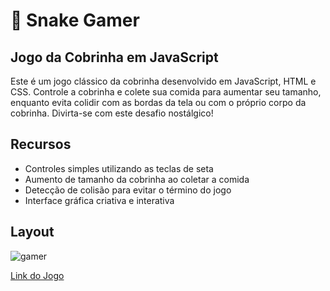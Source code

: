  # 🐍 Snake Gamer
 ## Jogo da Cobrinha em JavaScript

Este é um jogo clássico da cobrinha desenvolvido em JavaScript, HTML e CSS. Controle a cobrinha e colete sua comida para aumentar seu tamanho, enquanto evita colidir com as bordas da tela ou com o próprio corpo da cobrinha. Divirta-se com este desafio nostálgico!
 ## Recursos 
 * Controles simples utilizando as teclas de seta
 * Aumento de tamanho da cobrinha ao coletar a comida
 * Detecção de colisão para evitar o término do jogo
 * Interface gráfica criativa e interativa

## Layout

![gamer](https://github.com/AmandaLuizaFreitas/snake-gamer/assets/110351770/22e8a65c-f986-4d0a-b8ab-e8d4c793bef3)

 [Link do Jogo ](https://snake-gamer-sg.vercel.app/)
